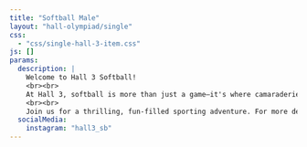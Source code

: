 ```yaml
---
title: "Softball Male"
layout: "hall-olympiad/single"
css: 
  - "css/single-hall-3-item.css"
js: []
params:
  description: |
    Welcome to Hall 3 Softball!
    <br><br>
    At Hall 3, softball is more than just a game—it's where camaraderie and unforgettable memories are made! Whether you're a newbie or a pro, our trainings are designed for all skill levels and are led by top-tier player-coaches who will have you smashing balls out of the park. 
    <br><br>
    Join us for a thrilling, fun-filled sporting adventure. For more details, get in touch with our Softball Captains!
  socialMedia:
    instagram: "hall3_sb"
---
```

